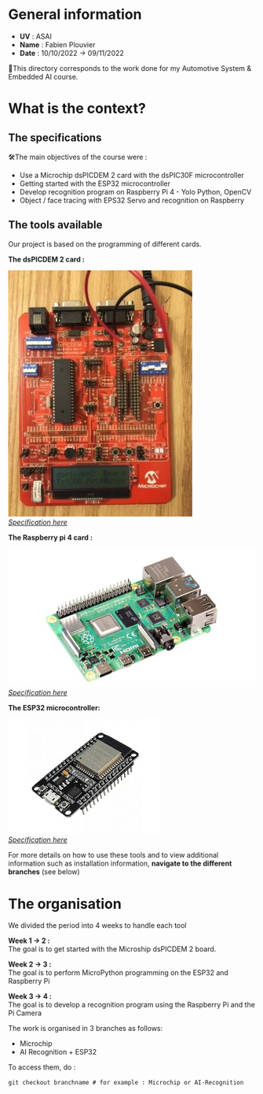 # General information
- **UV** : ASAI
- **Name** : Fabien Plouvier
- **Date** : 10/10/2022 -> 09/11/2022

📌This directory corresponds to the work done for my Automotive System & Embedded AI course.
  
# What is the context?

## The specifications

🛠️The main objectives of the course were :  

- Use a Microchip dsPICDEM 2 card with the dsPIC30F microcontroller
- Getting started with the ESP32 microcontroller
- Develop recognition program on Raspberry Pi 4 - Yolo Python, OpenCV
- Object / face tracing with EPS32 Servo and recognition on Raspberry

## The tools available

Our project is based on the programming of different cards. 

**The dsPICDEM 2 card :**   

![dsPICDEM](data/gitReadme/dspic30f.jpg)  
*[Specification here](https://www.microchip.com/en-us/development-tool/DM300018)*  

**The Raspberry pi 4 card :**   

![RaspberryPi4](data/gitReadme/raspPi4.jpg)  
*[Specification here](https://www.raspberrypi.com/products/raspberry-pi-4-model-b/)*  

**The ESP32 microcontroller:**   

![ESP32](data/gitReadme/esp32.jpeg)  
*[Specification here](https://www.espressif.com/en/products/socs/esp32)*


For more details on how to use these tools and to view additional information such as installation information, **navigate to the different branches** (see below)

# The organisation

We divided the period into 4 weeks to handle each tool

**Week 1 -> 2 :**  
The goal is to get started with the Microship dsPICDEM 2 board.

**Week 2 -> 3 :**  
The goal is to perform MicroPython programming on the ESP32 and Raspberry Pi

**Week 3 -> 4 :**  
The goal is to develop a recognition program using the Raspberry Pi and the Pi Camera

The work is organised in 3 branches as follows:  
- Microchip
- AI Recognition + ESP32  

To access them, do : 
```git
git checkout branchname # for example : Microchip or AI-Recognition  
```